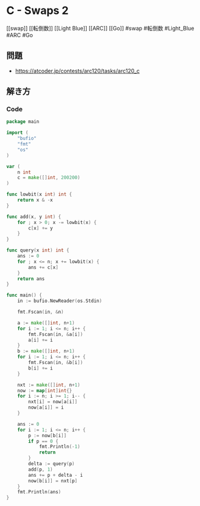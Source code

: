 # C - Swaps 2
[[swap]] [[転倒数]] [[Light Blue]] [[ARC]] [[Go]]
#swap #転倒数 #Light_Blue #ARC #Go 

## 問題
- https://atcoder.jp/contests/arc120/tasks/arc120_c

## 解き方
### Code
```go
package main

import (
	"bufio"
	"fmt"
	"os"
)

var (
	n int
	c = make([]int, 200200)
)

func lowbit(x int) int {
	return x & -x
}

func add(x, y int) {
	for ; x > 0; x -= lowbit(x) {
		c[x] += y
	}
}

func query(x int) int {
	ans := 0
	for ; x <= n; x += lowbit(x) {
		ans += c[x]
	}
	return ans
}

func main() {
	in := bufio.NewReader(os.Stdin)

	fmt.Fscan(in, &n)

	a := make([]int, n+1)
	for i := 1; i <= n; i++ {
		fmt.Fscan(in, &a[i])
		a[i] += i
	}
	b := make([]int, n+1)
	for i := 1; i <= n; i++ {
		fmt.Fscan(in, &b[i])
		b[i] += i
	}

	nxt := make([]int, n+1)
	now := map[int]int{}
	for i := n; i >= 1; i-- {
		nxt[i] = now[a[i]]
		now[a[i]] = i
	}

	ans := 0
	for i := 1; i <= n; i++ {
		p := now[b[i]]
		if p == 0 {
			fmt.Println(-1)
			return
		}
		delta := query(p)
		add(p, 1)
		ans += p + delta - i
		now[b[i]] = nxt[p]
	}
	fmt.Println(ans)
}
```